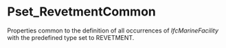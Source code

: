 # Pset_RevetmentCommon

Properties common to the definition of all occurrences of _IfcMarineFacility_ with the predefined type set to REVETMENT.
